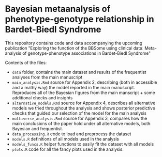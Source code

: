 # Bayesian metaanalysis of phenotype-genotype relationship in Bardet-Biedl Syndrome

This repository contains code and data accompanying the upcoming publication "Exploring the function of the BBSome using clinical data: Meta-analysis of genotype-phenotype associations in Bardet-Biedl Syndrome"

Contents of the files:

- `data` folder, contains the main dataset and results of the frequentist analyses from the main manuscript
- `main_analysis.Rmd` source for Appendix 2, describing (both in accessible and a mathy way) the model reported in the main manuscript. Reproduces all of the Bayesian figures from the main manscript + some additional checks and insights
- `alternative_models.Rmd` source for Appendix 4, describes all alternative models we tried throughout the analysis and shows posterior predictive checks that guided our selection of the model for the main analysis
- `multiverse_analysis.Rmd` source for Appendix 3, compares how the main conclusions of the paper hold under all alternative models, both Bayesian and frequentist.
- `data_processing.R` code to load and preprocess the dataset
- `models.R` definitions of all models used in the analysis
- `models_funcs.R` helper functions to easily fit the dataset with all models
- `plots.R` code for all the fancy plots used in the analysis